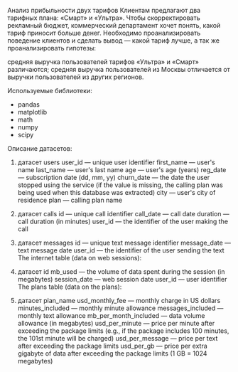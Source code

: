 Анализ прибыльности двух тарифов
Клиентам предлагают два тарифных плана: «Смарт» и «Ультра». Чтобы скорректировать рекламный бюджет, коммерческий департамент хочет понять, какой тариф приносит больше денег.
Необходимо проанализировать поведение клиентов и сделать вывод — какой тариф лучше, а так же проанализировать гипотезы:

средняя выручка пользователей тарифов «Ультра» и «Смарт» различаются;
средняя выручка пользователей из Москвы отличается от выручки пользователей из других регионов.


Используемые библиотеки:
- pandas
- matplotlib
- math
- numpy
- scipy

Описание датасетов:
1) датасет users
user_id — unique user identifier
first_name — user's name
last_name — user's last name
age — user's age (years)
reg_date — subscription date (dd, mm, yy)
churn_date — the date the user stopped using the service (if the value is missing, the calling plan was being used when this database was extracted)
city — user's city of residence
plan — calling plan name

2) датасет calls
id — unique call identifier
call_date — call date
duration — call duration (in minutes)
user_id — the identifier of the user making the call

3) датасет messages
id — unique text message identifier
message_date — text message date
user_id — the identifier of the user sending the text
The internet table (data on web sessions):

4) датасет id
mb_used — the volume of data spent during the session (in megabytes)
session_date — web session date
user_id — user identifier
The plans table (data on the plans):

5) датасет plan_name 
usd_monthly_fee — monthly charge in US dollars
minutes_included — monthly minute allowance
messages_included — monthly text allowance
mb_per_month_included — data volume allowance (in megabytes)
usd_per_minute — price per minute after exceeding the package limits (e.g., if the package includes 100 minutes, the 101st minute will be charged)
usd_per_message — price per text after exceeding the package limits
usd_per_gb — price per extra gigabyte of data after exceeding the package limits (1 GB = 1024 megabytes)
